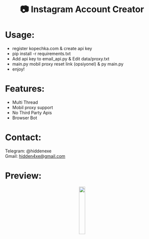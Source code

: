 <div align="center">
  <h1>📷 Instagram Account Creator</h1>
</div>

# Usage:

- register kopechka.com & create api key
- pip install -r requirements.txt
- Add api key to email_api.py & Edit data/proxy.txt
- main.py mobil proxy reset link (opsiyonel) & py main.py
- enjoy!

# Features:

- Multi Thread
- Mobil proxy support
- No Third Party Apis
- Browser Bot

# Contact:

Telegram: @hiddenexe
<br>
Gmail: hidden4xe@gmail.com
 
# Preview:

<div align="center">
      <a href="https://streamable.com/27tj7a">
         <img src="https://png.pngtree.com/png-vector/20221018/ourmid/pngtree-youtube-social-media-round-icon-png-image_6315993.png" style="width:20%;">
      </a>

</div>

